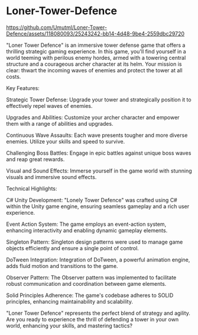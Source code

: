 # Loner-Tower-Defence

https://github.com/Umutml/Loner-Tower-Defence/assets/118080093/25243242-bb14-4d48-9be4-2559dbc29720

"Loner Tower Defence" is an immersive tower defense game that offers a thrilling strategic gaming experience. In this game, you'll find yourself in a world teeming with perilous enemy hordes, armed with a towering central structure and a courageous archer character at its helm. Your mission is clear: thwart the incoming waves of enemies and protect the tower at all costs.

Key Features:

Strategic Tower Defense: Upgrade your tower and strategically position it to effectively repel waves of enemies.

Upgrades and Abilities: Customize your archer character and empower them with a range of abilities and upgrades.

Continuous Wave Assaults: Each wave presents tougher and more diverse enemies. Utilize your skills and speed to survive.

Challenging Boss Battles: Engage in epic battles against unique boss waves and reap great rewards.

Visual and Sound Effects: Immerse yourself in the game world with stunning visuals and immersive sound effects.

Technical Highlights:

C# Unity Development: "Lonely Tower Defence" was crafted using C# within the Unity game engine, ensuring seamless gameplay and a rich user experience.

Event Action System: The game employs an event-action system, enhancing interactivity and enabling dynamic gameplay elements.

Singleton Pattern: Singleton design patterns were used to manage game objects efficiently and ensure a single point of control.

DoTween Integration: Integration of DoTween, a powerful animation engine, adds fluid motion and transitions to the game.

Observer Pattern: The Observer pattern was implemented to facilitate robust communication and coordination between game elements.

Solid Principles Adherence: The game's codebase adheres to SOLID principles, enhancing maintainability and scalability.

"Loner Tower Defence" represents the perfect blend of strategy and agility. Are you ready to experience the thrill of defending a tower in your own world, enhancing your skills, and mastering tactics?
